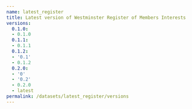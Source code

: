 ```yaml
---
name: latest_register
title: Latest version of Westminster Register of Members Interests
versions:
  0.1.0:
  - 0.1.0
  0.1.1:
  - 0.1.1
  0.1.2:
  - '0.1'
  - 0.1.2
  0.2.0:
  - '0'
  - '0.2'
  - 0.2.0
  - latest
permalink: /datasets/latest_register/versions
---
```

